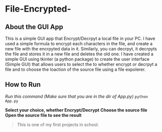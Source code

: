 # File-Encrypted-

## About the GUI App
This is a simple GUI app that Encrypt/Decrpyt a local file in your PC.
I have used a simple formula to encrypt each characters in the file, and create a new file with the encrpyted data in it. Similarly, you can decrpyt, it decrpyts the file and 
stores it in a new file and deletes the old one.
I have created a simple GUI using tkinter (a python package) to create the user interface (Simple GUI) that allows users to select the to whether encrypt or decrpyt a file and
to choose the loaction of the source file using a file expolerer.

## How to Run

*Run this command (Make sure that you are in the dir of App.py)*
```python App.py ```

**Select your choice, whether Encrypt/Decrypt**
**Choose the source file**
**Open the source file to see the result**

> This is one of my first projects in school.
